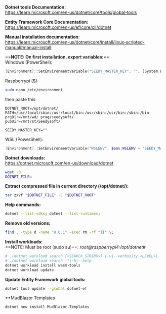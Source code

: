 **Dotnet tools Documentation:** \
<https://learn.microsoft.com/en-us/dotnet/core/tools/global-tools>

**Entity Framework Core Documentation:** \
<https://learn.microsoft.com/en-us/ef/core/cli/dotnet>

**Manual installation documentation:** \
<https://learn.microsoft.com/en-us/dotnet/core/install/linux-scripted-manual#manual-install>

==**NOTE: On first installation, export variables:**== \
Windows (PowerShell):
```PowerShell
[Environment]::SetEnvironmentVariable("SEEDY_MASTER_KEY", "", [System.EnvironmentVariableTarget]::User)
```

Raspberrypi ($):
```bash
sudo nano /etc/environment
```
then paste this:
```
DOTNET_ROOT=/opt/dotnet/
PATH=/usr/local/sbin:/usr/local/bin:/usr/sbin:/usr/bin:/sbin:/bin:
prgDir=/mnt/wd/_prog/seedysoft/
pubDir=/mnt/st/Seedysoft/

SEEDY_MASTER_KEY=""
```
WSL (PowerShell):
```PowerShell
[Environment]::SetEnvironmentVariable("WSLENV", $env:WSLENV + "SEEDY_MASTER_KEY:", [System.EnvironmentVariableTarget]::User)
```

**Dotnet downloads:** \
<https://dotnet.microsoft.com/en-us/download/dotnet>
```bash
wget -O 
DOTNET_FILE=
```

**Extract compressed file in current directory (/opt/dotnet/):**
```bash
tar zxvf "$DOTNET_FILE" -C "$DOTNET_ROOT"
```

**Help commands:**
```bash
dotnet --list-sdks; dotnet --list-runtimes;
```

**Remove old versions:**
```bash
find . -type d -name "8.0.1" -exec rm -rf "{}" \;
```

**Install workloads:** \
==NOTE: Must be root (sudo su)==: *root@raspberrypi4:/opt/dotnet#*
```bash
# ./dotnet workload search [<SEARCH_STRING>] [-v|--verbosity <LEVEL>]
# ./dotnet workload search -?|-h|--help
dotnet workload install wasm-tools
dotnet workload update
```

**Update Entity Framework global tools:**
```bash
dotnet tool update --global dotnet-ef
```

**MudBlazor Templates
```bash
dotnet new install MudBlazor.Templates
```